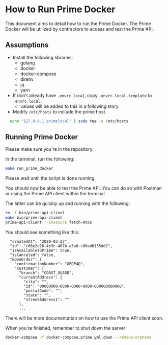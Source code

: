 # How to Run Prime Docker

This document aims to detail how to run the Prime Docker. The Prime Docker will be utilized by contractors to access and test the Prime API.

## Assumptions

- Install the following libraries:
  - golang
  - docker
  - docker-compose
  - direnv
  - jq
  - yarn
- If don't already have `.envrc.local`, copy `.envrc.local.template` to `.envrc.local`.
  - values will be added to this in a following story
- Modify `/etc/hosts` to include the prime host.

```sh
  echo "127.0.0.1 primelocal" | sudo tee -a /etc/hosts
```

## Running Prime Docker

Please make sure you're in the repository.

In the terminal, run the following:

```sh
make run_prime_docker
```

Please wait until the script is done running.

You should now be able to test the Prime API. You can do so with Postman or using the Prime API client within the terminal.

The latter can be quickly up and running with the following:

```sh
rm -f bin/prime-api-client
make bin/prime-api-client
prime-api-client --insecure fetch-mtos
```

You should see something like this:

```{
  "createdAt": "2020-03-23",
  "id": "c66e2e16-4b3c-467b-a3a8-c80e46135dd2",
  "isAvailableToPrime": true,
  "isCanceled": false,
  "moveOrder": {
    "confirmationNumber": "GBQP4Q",
    "customer": {
      "branch": "COAST_GUARD",
      "currentAddress": {
        "city": "",
        "id": "00000000-0000-0000-0000-000000000000",
        "postalCode": "",
        "state": "",
        "streetAddress1": ""
      },
      ...
```

There will be more documentation on how to use the Prime API client soon.

When you're finished, remember to shut down the server:

```sh
docker-compose -f docker-compose.prime.yml down --remove-orphans
```
